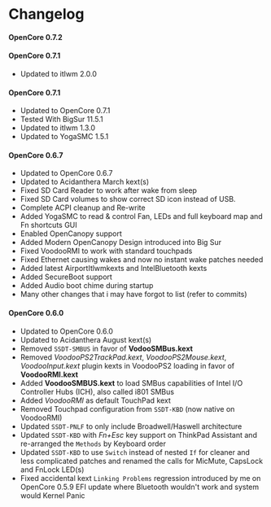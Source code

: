 #  Changelog

#### OpenCore 0.7.2

#### OpenCore 0.7.1
- Updated to itlwm 2.0.0

#### OpenCore 0.7.1
- Updated to OpenCore 0.7.1
- Tested With BigSur 11.5.1
- Updated to itlwm 1.3.0
- Updated to YogaSMC 1.5.1

#### OpenCore 0.6.7
- Updated to OpenCore 0.6.7
- Updated to Acidanthera March kext(s)
- Fixed SD Card Reader to work after wake from sleep
- Fixed SD Card volumes to show correct SD icon instead of USB.
- Complete ACPI cleanup and Re-write
- Added YogaSMC to read & control Fan, LEDs and full keyboard map and Fn shortcuts GUI
- Enabled OpenCanopy support
- Added Modern OpenCanopy Design introduced into Big Sur
- Fixed VoodooRMI to work with standard touchpads
- Fixed Ethernet causing wakes and now no instant wake patches needed
- Added latest AirportItlwmkexts and IntelBluetooth kexts
- Added SecureBoot support
- Added Audio boot chime during startup
- Many other changes that i may have forgot to list (refer to commits)

#### OpenCore 0.6.0
- Updated to OpenCore 0.6.0
- Updated to Acidanthera August kext(s)
- Removed `SSDT-SMBUS` in favor of **VodooSMBus.kext**
- Removed *VoodooPS2TrackPad.kext*, *VoodooPS2Mouse.kext*, *VoodooInput.kext* plugin kexts in VoodooPS2 loading in favor of **VoodooRMI.kext**
- Added **VoodooSMBUS.kext** to load SMBus capabilities of Intel I/O Controller Hubs (ICH), also called i801 SMBus
- Added *VoodooRMI* as default TouchPad kext
- Removed Touchpad configuration from `SSDT-KBD` (now native on VoodooRMI)
- Updated `SSDT-PNLF` to only include Broadwell/Haswell architecture
- Updated `SSDT-KBD` with *Fn+Esc* key support on ThinkPad Assistant and re-arranged the `Methods` by Keyboard order
- Updated `SSDT-KBD` to use `Switch` instead of nested `If` for cleaner and less complicated patches and renamed the calls for MicMute, CapsLock and FnLock LED(s)
- Fixed accidental kext  `Linking Problems` regression introduced by me on OpenCore 0.5.9 EFI update where Bluetooth wouldn't work and system would Kernel Panic
